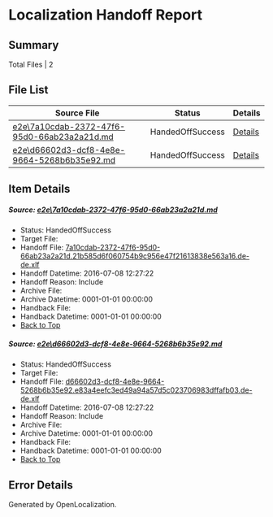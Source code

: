 # <a name='report-top'></a> Localization Handoff Report

## Summary
 Total Files | 2

## File List
 Source File | Status | Details 
 ----------- | ------ | ------- 
 [e2e\7a10cdab-2372-47f6-95d0-66ab23a2a21d.md](https://github.com/OpenLocalizationTestOrg/oltest/blob/eb8ac39ffb4b54cb1b2eb9020bdab3e6ded378e9/e2e/7a10cdab-2372-47f6-95d0-66ab23a2a21d.md) | HandedOffSuccess | [Details](#d5c485de76355fe92f75b75ea0aa41e65e78fbaf3)
 [e2e\d66602d3-dcf8-4e8e-9664-5268b6b35e92.md](https://github.com/OpenLocalizationTestOrg/oltest/blob/eb8ac39ffb4b54cb1b2eb9020bdab3e6ded378e9/e2e/d66602d3-dcf8-4e8e-9664-5268b6b35e92.md) | HandedOffSuccess | [Details](#562fabf1f835fe8e45064c661ddd14adbfa6c01e4)

## Item Details
##### <a name='d5c485de76355fe92f75b75ea0aa41e65e78fbaf3'></a> Source: [e2e\7a10cdab-2372-47f6-95d0-66ab23a2a21d.md](https://github.com/OpenLocalizationTestOrg/oltest/blob/eb8ac39ffb4b54cb1b2eb9020bdab3e6ded378e9/e2e/7a10cdab-2372-47f6-95d0-66ab23a2a21d.md)
* Status: HandedOffSuccess
* Target File: 
* Handoff File: [7a10cdab-2372-47f6-95d0-66ab23a2a21d.21b585d6f060754b9c956e47f21613838e563a16.de-de.xlf](https://github.com/OpenLocalizationTestOrg/olhandoff-e2e/blob/e4c381cbf0dfe96d274f064cd5dec3f87cf4a9c7/ol-handoff/OpenLocalizationTestOrg/oltest-dede-fly/ci/ht/7a10cdab-2372-47f6-95d0-66ab23a2a21d.21b585d6f060754b9c956e47f21613838e563a16.de-de.xlf)
* Handoff Datetime: 2016-07-08 12:27:22
* Handoff Reason: Include
* Archive File: 
* Archive Datetime: 0001-01-01 00:00:00
* Handback File: 
* Handback Datetime: 0001-01-01 00:00:00
* [Back to Top](#report-top)

##### <a name='562fabf1f835fe8e45064c661ddd14adbfa6c01e4'></a> Source: [e2e\d66602d3-dcf8-4e8e-9664-5268b6b35e92.md](https://github.com/OpenLocalizationTestOrg/oltest/blob/eb8ac39ffb4b54cb1b2eb9020bdab3e6ded378e9/e2e/d66602d3-dcf8-4e8e-9664-5268b6b35e92.md)
* Status: HandedOffSuccess
* Target File: 
* Handoff File: [d66602d3-dcf8-4e8e-9664-5268b6b35e92.e83a4eefc3ed49a94a57d5c023706983dffafb03.de-de.xlf](https://github.com/OpenLocalizationTestOrg/olhandoff-e2e/blob/e4c381cbf0dfe96d274f064cd5dec3f87cf4a9c7/ol-handoff/OpenLocalizationTestOrg/oltest-dede-fly/ci/ht/d66602d3-dcf8-4e8e-9664-5268b6b35e92.e83a4eefc3ed49a94a57d5c023706983dffafb03.de-de.xlf)
* Handoff Datetime: 2016-07-08 12:27:22
* Handoff Reason: Include
* Archive File: 
* Archive Datetime: 0001-01-01 00:00:00
* Handback File: 
* Handback Datetime: 0001-01-01 00:00:00
* [Back to Top](#report-top)


## Error Details

Generated by OpenLocalization.
